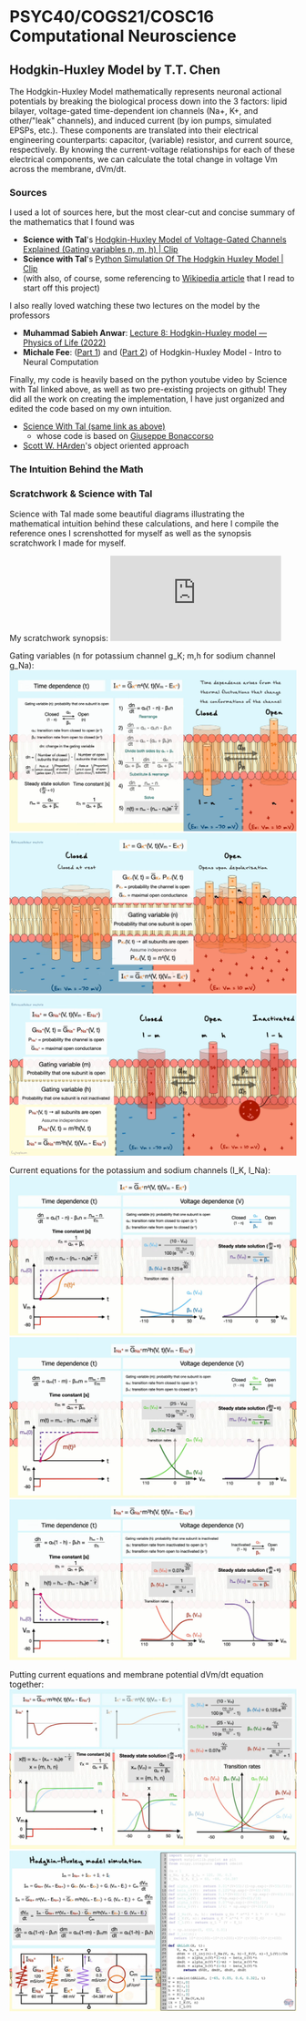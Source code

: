 # PSYC40/COGS21/COSC16 Computational Neuroscience
## Hodgkin-Huxley Model by T.T. Chen

The Hodgkin-Huxley Model mathematically represents neuronal actional potentials by breaking the biological process down into the 3 factors: lipid bilayer, voltage-gated time-dependent ion channels (Na+, K+, and other/"leak" channels), and induced current (by ion pumps, simulated EPSPs, etc.). These components are translated into their electrical engineering counterparts: capacitor, (variable) resistor, and current source, respectively. By knowing the current-voltage relationships for each of these electrical components, we can calculate the total change in voltage Vm across the membrane, dVm/dt. 

### Sources
I used a lot of sources here, but the most clear-cut and concise summary of the mathematics that I found was 
* **Science with Tal**'s [Hodgkin-Huxley Model of Voltage-Gated Channels Explained (Gating variables n, m, h) | Clip](https://www.youtube.com/watch?v=no_1cElnSIQ&list=PL39woqP4vGd9kP2MvRUvl81FKt6DKyshr&index=11&ab_channel=ScienceWithTal)
* **Science with Tal**'s [Python Simulation Of The Hodgkin Huxley Model | Clip](https://www.youtube.com/watch?v=qzhctJxdYyI&list=PL39woqP4vGd9kP2MvRUvl81FKt6DKyshr&index=11&ab_channel=ScienceWithTal)
* (with also, of course, some referencing to [Wikipedia article](https://en.wikipedia.org/wiki/Hodgkin%E2%80%93Huxley_model) that I read to start off this project)


I also really loved watching these two lectures on the model by the professors
* **Muhammad Sabieh Anwar**: [Lecture 8: Hodgkin-Huxley model — Physics of Life (2022)](https://www.youtube.com/watch?v=WbPotJwEgBM&ab_channel=khwarizmisciencesoc)
* **Michale Fee**: ([Part 1](https://www.youtube.com/watch?v=88tKZLGOr3M&ab_channel=MITOpenCourseWare)) and ([Part 2](https://www.youtube.com/watch?v=K1pxJVdqlxw&ab_channel=MITOpenCourseWare)) of Hodgkin-Huxley Model - Intro to Neural Computation

Finally, my code is heavily based on the python youtube video by Science with Tal linked above, as well as two pre-existing projects on github! They did all the work on creating the implementation, I have just organized and edited the code based on my own intuition.
*  [Science With Tal (same link as above)](https://www.youtube.com/watch?v=qzhctJxdYyI&list=PL39woqP4vGd9kP2MvRUvl81FKt6DKyshr&index=11&ab_channel=ScienceWithTal)
    * whose code is based on [Giuseppe Bonaccorso](https://gist.github.com/giuseppebonaccorso/60ce3eb3a829b94abf64ab2b7a56aaef)
* [Scott W. HArden](https://github.com/swharden/pyHH)'s object oriented approach

### The Intuition Behind the Math

### Scratchwork & Science with Tal
Science with Tal made some beautiful diagrams illustrating the mathematical intuition behind these calculations, and here I compile the reference ones I screnshotted for myself as well as the synopsis scratchwork I made for myself.

My scratchwork synopsis:
![hodgkin huxley scratchwork](https://github.com/tianningchen/hodgkin-huxley/blob/main/hh_scratch.pdf)

Gating variables (n for potassium channel g_K; m,h for sodium channel g_Na):
![gatingvar_n intuition](https://github.com/tianningchen/hodgkin-huxley/blob/main/gatingvar_n_intuition.png)
![k current intuition](https://github.com/tianningchen/hodgkin-huxley/blob/main/k_current_intuition.png)
![na current intuition](https://github.com/tianningchen/hodgkin-huxley/blob/main/na_current_intuition.png)

Current equations for the potassium and sodium channels (I_K, I_Na):
![k current eqn](https://github.com/tianningchen/hodgkin-huxley/blob/main/k_current_eqn.png)
![na current eqn_m](https://github.com/tianningchen/hodgkin-huxley/blob/main/na_current_eqn_m.png)
![na current eqn_h](https://github.com/tianningchen/hodgkin-huxley/blob/main/na_current_eqn_h.png)

Putting current equations and membrane potential dVm/dt equation together:
![current_eqns](https://github.com/tianningchen/hodgkin-huxley/blob/main/current_eqns.png)
![dvdt_eqns](https://github.com/tianningchen/hodgkin-huxley/blob/main/dvdt_eqns.png)


